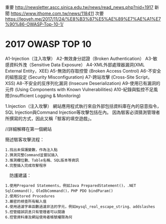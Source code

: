重要
http://newsletter.ascc.sinica.edu.tw/news/read_news.php?nid=1917
新聞
https://www.ithome.com.tw/news/118411
次要
https://leoyeh.me/2017/11/24/%E8%B3%87%E5%AE%89%E7%AE%A1%E7%90%86-OWASP-Top-10-1/

# 2017 OWASP TOP 10 
A1-Injection（注入攻擊）
A2-無效身分認證（Broken Authentication）
A3-敏感資料外洩（Sensitive Data Exposure）
A4-XML外部處理器漏洞(XML External Entity，XEE)
A5-無效的存取控管 (Broken Access Control)
A6-不安全的組態設定 (Security Misconfiguration)
A7-跨站攻擊 (Cross-Site Script，XSS)
A8-不安全的反序列化漏洞 (Insecure Deserialization)
A9-使用已有漏洞的元件 (Using Components with Known Vulnerabilities)
A10-紀錄與監控不足風險(Insufficient Logging & Monitoring)

1.Injection（注入攻擊）
  網站應用程式執行來自外部包括資料庫在內的惡意指令，SQL Injection與Command Injection等攻擊包括在內。
  因為駭客必須猜測管理者所撰寫的方式，因此又稱「駭客的填空遊戲」。
  
  //詳細解釋在第一個網站
  
  簡述駭客攻擊流程：

    1.找出未保護變數，作為注入點
    2.猜測完整Command並嘗試插入
    3.推測欄位數、Table名稱、SQL版本等資訊
    4.完整插入完成攻擊程序 
    
　防護建議：

    1.使用Prepared Statements，例如Java PreparedStatement()，.NET SqlCommand(), OleDbCommand()，PHP PDO bindParam()
    2.使用Stored Procedures
    3.嚴密的檢查所有輸入值
    4.使用過濾字串函數過濾非法的字元，例如mysql_real_escape_string、addslashes
    5.控管錯誤訊息只有管理者可以閱讀
    6.控管資料庫及網站使用者帳號權限為何









